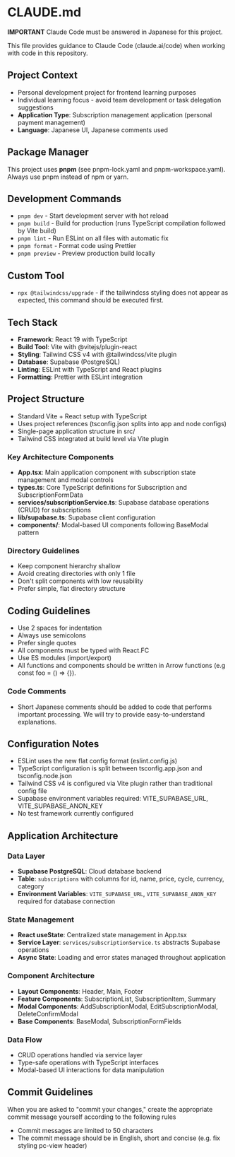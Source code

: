 # CLAUDE.md

**IMPORTANT** Claude Code must be answered in Japanese for this project.

This file provides guidance to Claude Code (claude.ai/code) when working with code in this repository.

## Project Context

- Personal development project for frontend learning purposes
- Individual learning focus - avoid team development or task delegation suggestions
- **Application Type**: Subscription management application (personal payment management)
- **Language**: Japanese UI, Japanese comments used

## Package Manager

This project uses **pnpm** (see pnpm-lock.yaml and pnpm-workspace.yaml). Always use pnpm instead of npm or yarn.

## Development Commands

- `pnpm dev` - Start development server with hot reload
- `pnpm build` - Build for production (runs TypeScript compilation followed by Vite build)
- `pnpm lint` - Run ESLint on all files with automatic fix
- `pnpm format` - Format code using Prettier
- `pnpm preview` - Preview production build locally

## Custom Tool

- `npx @tailwindcss/upgrade` - if the tailwindcss styling does not appear as expected, this command should be executed first.

## Tech Stack

- **Framework**: React 19 with TypeScript
- **Build Tool**: Vite with @vitejs/plugin-react
- **Styling**: Tailwind CSS v4 with @tailwindcss/vite plugin
- **Database**: Supabase (PostgreSQL)
- **Linting**: ESLint with TypeScript and React plugins
- **Formatting**: Prettier with ESLint integration

## Project Structure

- Standard Vite + React setup with TypeScript
- Uses project references (tsconfig.json splits into app and node configs)
- Single-page application structure in src/
- Tailwind CSS integrated at build level via Vite plugin

### Key Architecture Components

- **App.tsx**: Main application component with subscription state management and modal controls
- **types.ts**: Core TypeScript definitions for Subscription and SubscriptionFormData
- **services/subscriptionService.ts**: Supabase database operations (CRUD) for subscriptions
- **lib/supabase.ts**: Supabase client configuration
- **components/**: Modal-based UI components following BaseModal pattern

### Directory Guidelines

- Keep component hierarchy shallow
- Avoid creating directories with only 1 file
- Don't split components with low reusability
- Prefer simple, flat directory structure

## Coding Guidelines

- Use 2 spaces for indentation
- Always use semicolons
- Prefer single quotes
- All components must be typed with React.FC<Props>
- Use ES modules (import/export)
- All functions and components should be written in Arrow functions (e.g const foo = () => {}).

### Code Comments

- Short Japanese comments should be added to code that performs important processing. We will try to provide easy-to-understand explanations.

## Configuration Notes

- ESLint uses the new flat config format (eslint.config.js)
- TypeScript configuration is split between tsconfig.app.json and tsconfig.node.json
- Tailwind CSS v4 is configured via Vite plugin rather than traditional config file
- Supabase environment variables required: VITE_SUPABASE_URL, VITE_SUPABASE_ANON_KEY
- No test framework currently configured

## Application Architecture

### Data Layer
- **Supabase PostgreSQL**: Cloud database backend
- **Table**: `subscriptions` with columns for id, name, price, cycle, currency, category
- **Environment Variables**: `VITE_SUPABASE_URL`, `VITE_SUPABASE_ANON_KEY` required for database connection

### State Management
- **React useState**: Centralized state management in App.tsx
- **Service Layer**: `services/subscriptionService.ts` abstracts Supabase operations
- **Async State**: Loading and error states managed throughout application

### Component Architecture
- **Layout Components**: Header, Main, Footer
- **Feature Components**: SubscriptionList, SubscriptionItem, Summary
- **Modal Components**: AddSubscriptionModal, EditSubscriptionModal, DeleteConfirmModal
- **Base Components**: BaseModal, SubscriptionFormFields

### Data Flow
- CRUD operations handled via service layer
- Type-safe operations with TypeScript interfaces
- Modal-based UI interactions for data manipulation

## Commit Guidelines

When you are asked to "commit your changes," create the appropriate commit message yourself according to the following rules

- Commit messages are limited to 50 characters
- The commit message should be in English, short and concise (e.g. fix styling pc-view header)
